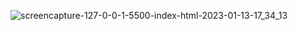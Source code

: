 
![screencapture-127-0-0-1-5500-index-html-2023-01-13-17_34_13](https://user-images.githubusercontent.com/119101725/212317751-ae9b2d70-39f0-4bf8-866b-5cab58265713.png)
